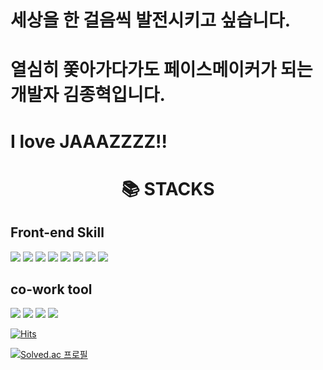 # 세상을 한 걸음씩 발전시키고 싶습니다. 
# 열심히 쫓아가다가도 페이스메이커가 되는 개발자 김종혁입니다.
# I love JAAAZZZZ!!
<div align=center><h1>📚 STACKS</h1></div>


<h2> Front-end Skill </h2>
<img src="https://img.shields.io/badge/html-E34F26?style=for-the-badge&logo=html&logoColor=black">
<img src="https://img.shields.io/badge/css-1572B6?style=for-the-badge&logo=css&logoColor=black">  
<img src="https://img.shields.io/badge/javascript-F7DF1E?style=for-the-badge&logo=javascript&logoColor=black">
<img src="https://img.shields.io/badge/Python-3776AB?style=for-the-badge&logo=Python&logoColor=white">  
<img src="https://img.shields.io/badge/react-61DAFB?style=for-the-badge&logo=react&logoColor=black">
<img src="https://img.shields.io/badge/vue.js-61DAFB?style=for-the-badge&logo=vue.js&logoColor=black">
<img src="https://img.shields.io/badge/typescript-3178C6?style=for-the-badge&logo=typescript&logoColor=black">
<img src="https://img.shields.io/badge/next.js-000000?style=for-the-badge&logo=next.js&logoColor=black">  



<h2> co-work tool </h2>
<img src="https://img.shields.io/badge/github-181717?style=for-the-badge&logo=github&logoColor=black">
<img src="https://img.shields.io/badge/gitlab-FC6D26?style=for-the-badge&logo=gitlab&logoColor=black">
<img src="https://img.shields.io/badge/notion-FC6D26?style=for-the-badge&logo=notion&logoColor=black">
<img src="https://img.shields.io/badge/jira-0052CC?style=for-the-badge&logo=jira&logoColor=black">



[![Hits](https://hits.seeyoufarm.com/api/count/incr/badge.svg?url=https%3A%2F%2Fgithub.com%2Fdawnmorning&count_bg=%2379C83D&title_bg=%23555555&icon=&icon_color=%23E7E7E7&title=hits&edge_flat=false)](https://hits.seeyoufarm.com)






[![Solved.ac
프로필](http://mazassumnida.wtf/api/v2/generate_badge?boj=notify9637)](https://solved.ac/notify9637)
